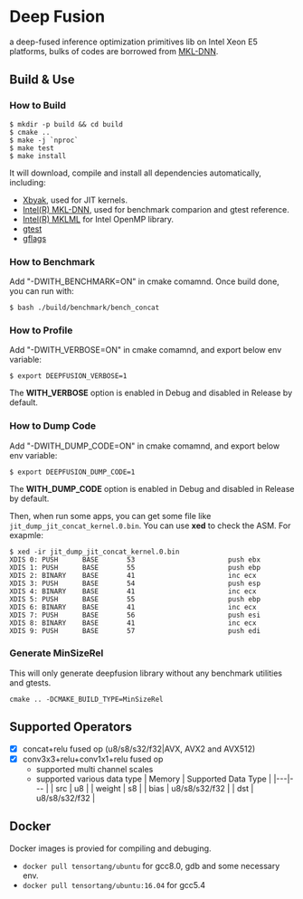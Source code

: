 # Deep Fusion
a deep-fused inference optimization primitives lib on Intel Xeon E5 platforms, bulks of codes are borrowed from [MKL-DNN](https://github.com/intel/mkl-dnn).

## Build & Use
### How to Build
```shell
$ mkdir -p build && cd build
$ cmake ..
$ make -j `nproc`
$ make test
$ make install
```
It will download, compile and install all dependencies automatically, including:
- [Xbyak](https://github.com/herumi/xbyak), used for JIT kernels.
- [Intel(R) MKL-DNN](https://github.com/intel/mkl-dnn), used for benchmark comparion and gtest reference.
- [Intel(R) MKLML](https://github.com/intel/mkl-dnn/releases/download/v0.13/mklml_lnx_2018.0.2.20180127.tgz) for Intel OpenMP library.
- [gtest](https://github.com/google/googletest)
- [gflags](https://github.com/gflags/gflags)

### How to Benchmark
Add "-DWITH_BENCHMARK=ON" in cmake comamnd. Once build done, you can run with:
```shell
$ bash ./build/benchmark/bench_concat
```

### How to Profile
Add "-DWITH_VERBOSE=ON" in cmake comamnd, and export below env variable:
```shell
$ export DEEPFUSION_VERBOSE=1
```
The **WITH_VERBOSE** option is enabled in Debug and disabled in Release by default.

### How to Dump Code
Add "-DWITH_DUMP_CODE=ON" in cmake comamnd, and export below env variable:
```shell
$ export DEEPFUSION_DUMP_CODE=1
```
The **WITH_DUMP_CODE** option is enabled in Debug and disabled in Release by default.

Then, when run some apps, you can get some file like `jit_dump_jit_concat_kernel.0.bin`. You can use **xed** to check the ASM. For exapmle:
```
$ xed -ir jit_dump_jit_concat_kernel.0.bin
XDIS 0: PUSH      BASE       53                       push ebx
XDIS 1: PUSH      BASE       55                       push ebp
XDIS 2: BINARY    BASE       41                       inc ecx
XDIS 3: PUSH      BASE       54                       push esp
XDIS 4: BINARY    BASE       41                       inc ecx
XDIS 5: PUSH      BASE       55                       push ebp
XDIS 6: BINARY    BASE       41                       inc ecx
XDIS 7: PUSH      BASE       56                       push esi
XDIS 8: BINARY    BASE       41                       inc ecx
XDIS 9: PUSH      BASE       57                       push edi
```

### Generate MinSizeRel
This will only generate deepfusion library without any benchmark utilities and gtests. 
``` shell
cmake .. -DCMAKE_BUILD_TYPE=MinSizeRel
```

## Supported Operators
 - [x] concat+relu fused op (u8/s8/s32/f32|AVX, AVX2 and AVX512)
 - [x] conv3x3+relu+conv1x1+relu fused op
   - supported multi channel scales
   - supported various data type
| Memory | Supported Data Type |
|---|--- |
| src | u8 |
| weight | s8 |
| bias | u8/s8/s32/f32 |
| dst | u8/s8/s32/f32 |

## Docker
Docker images is provied for compiling and debuging.
 - `docker pull tensortang/ubuntu` for gcc8.0, gdb and some necessary env.
 - `docker pull tensortang/ubuntu:16.04` for gcc5.4
